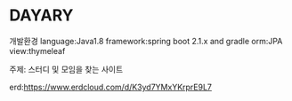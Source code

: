 # DAYARY
개발환경
language:Java1.8
framework:spring boot 2.1.x  and gradle
orm:JPA
view:thymeleaf


주제:
스터디 및 모임을 찾는 사이트

erd:https://www.erdcloud.com/d/K3yd7YMxYKrprE9L7
